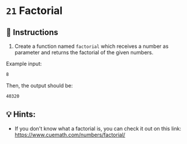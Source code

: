 # `21` Factorial

## 📝 Instructions 

1. Create a function named `factorial` which receives a number as parameter and returns the factorial of the given numbers.

Example input:

```bash
8
```

Then, the output should be:

```bash
40320
```

## 💡 Hints:

- If you don't know what a factorial is, you can check it out on this link: https://www.cuemath.com/numbers/factorial/